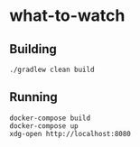 # what-to-watch
## Building 
```
./gradlew clean build
```

## Running
```
docker-compose build
docker-compose up
xdg-open http://localhost:8080
```
